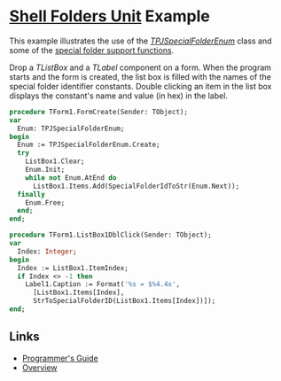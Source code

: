 # [Shell Folders Unit](../index.md) Example

This example illustrates the use of the _[TPJSpecialFolderEnum](./API/TPJSpecialFolderEnum.md)_ class and some of the [special folder support functions](./API/Routines.md).

Drop a _TListBox_ and a _TLabel_ component on a form. When the program starts and the form is created, the list box is filled with the names of the special folder identifier constants. Double clicking an item in the list box displays the constant's name and value (in hex) in the label.

```pascal
procedure TForm1.FormCreate(Sender: TObject);
var
  Enum: TPJSpecialFolderEnum;
begin
  Enum := TPJSpecialFolderEnum.Create;
  try
    ListBox1.Clear;
    Enum.Init;
    while not Enum.AtEnd do
      ListBox1.Items.Add(SpecialFolderIdToStr(Enum.Next));
  finally
    Enum.Free;
  end;
end;

procedure TForm1.ListBox1DblClick(Sender: TObject);
var
  Index: Integer;
begin
  Index := ListBox1.ItemIndex;
  if Index <> -1 then
    Label1.Caption := Format('%s = $%4.4x',
      [ListBox1.Items[Index],
      StrToSpecialFolderID(ListBox1.Items[Index])]);
end;
```

## Links

* [Programmer's Guide](./API.md)
* [Overview](./Overview.md)
